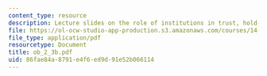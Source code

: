 ```yaml
---
content_type: resource
description: Lecture slides on the role of institutions in trust, hold-ups, and bargaining.
file: https://ol-ocw-studio-app-production.s3.amazonaws.com/courses/14-462-advanced-macroeconomics-ii-spring-2007/86fae84a8791e4f6ed9d91e52b066114_ob_2_3b.pdf
file_type: application/pdf
resourcetype: Document
title: ob_2_3b.pdf
uid: 86fae84a-8791-e4f6-ed9d-91e52b066114
---
```


